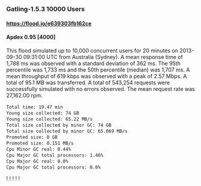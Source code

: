 
### Gatling-1.5.3 10000 Users
#### https://flood.io/e639303fb162ce
#### Apdex 0.95 [4000]
This flood simulated up to 10,000 concurrent users for 20 minutes on  2013-09-30 09:31:00 UTC from Australia (Sydney). A mean response time of 1,788 ms was observed with a standard deviation of 362 ms. The 95th percentile was 1,733 ms and the 50th percentile (median) was 1,707 ms. A mean throughput of 619 kbps was observed with a peak of 2.57 Mbps. A total of 95.1 MB was transferred. A total of 543,254 requests were successfully simulated with no errors observed. The mean request rate was 27,162.00 rpm. 

```
Total time: 19.47 min
Young size collected: 74 GB
Young size collected: 65.22 MB/s
Total size collected by minor GC: 74 GB
Total size collected by minor GC: 65.069 MB/s
Promoted size: 0 GB
Promoted size: 0.151 MB/s
Cpu Minor GC real: 0.44%
Cpu Major GC total processors: 1.46%
Cpu Major GC real: 0.0%
Cpu Major GC total processors: 0.0%
```

\![](./gc/e639303fb162ce/tenured_size.jpg)
\![](./gc/e639303fb162ce/collection_pause_time.jpg)
\![](./gc/e639303fb162ce/cpu_real.jpg)
\![](./gc/e639303fb162ce/promoted_size.jpg)
\![](./gc/e639303fb162ce/young_size.jpg)

